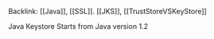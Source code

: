 Backlink: [[Java]], [[SSL]]. [[JKS]], [[TrustStoreVSKeyStore]]

Java Keystore
Starts from Java version 1.2
